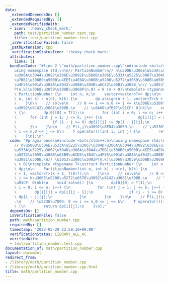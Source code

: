 ```yaml
---
data:
  _extendedDependsOn: []
  _extendedRequiredBy: []
  _extendedVerifiedWith:
  - icon: ':heavy_check_mark:'
    path: test/partition_number.test.cpp
    title: test/partition_number.test.cpp
  _isVerificationFailed: false
  _pathExtension: cpp
  _verificationStatusIcon: ':heavy_check_mark:'
  attributes:
    links: []
  bundledCode: "#line 2 \"math/partition_number.cpp\"\n#include <bits/stdc++.h>\n\
    using namespace std;\n\n// PartionNumber\n// n\u500B\u306E\u533A\u5225\u3067\u304D\
    \u306A\u3044\u3082\u306E\u3092k\u500B\u306E\u533A\u5225\u3067\u304D\u306A\u3044\
    \u7BB1\u306B0\u500B\u4EE5\u4E0A\u306B\u5206\u5272\u3059\u308B\u65B9\u6CD5\u304C\
    \u4F55\u901A\u308A\u3042\u308B\u304B\u6C42\u3081\u308B.\n// \u3053\u308C\u3092\
    P(n,k)\u3068\u3059\u308B\u3068P(n,0) = 0 (n > 0)\ntemplate <typename T>\nstruct\
    \ PartitionNumber {\n    int n, k;\n    vector<vector<T>> dp;\n\n    PartitionNumber(int\
    \ n, int k) : n(n), k(k) {\n        dp.assign(n + 1, vector<T>(k + 1, T(0)));\n\
    \    }\n\n    // solve\n    // 0 <= i <= n,0 <= j <= k\u306E\u5206\u5272\u6570\
    \u3092\u6C42\u3081\u308B.\n    // \u8A08\u7B97\u91CF: O(nk)\n    void solve()\
    \ {\n        dp[0][0] = T(1);\n        for (int i = 0; i <= n; i++) {\n      \
    \      for (int j = 1; j <= k; j++) {\n                dp[i][j] = dp[i][j - 1];\n\
    \                if (i - j >= 0) dp[i][j] += dp[i - j][j];\n            }\n  \
    \      }\n    }\n\n    // P(i,j)\u3092\u8FD4\u3059.\n    // \u5236\u7D04: 0 <=\
    \ i <= n,0 <= j <= k\n    T operator()(int i, int j) {\n        return dp[i][j];\n\
    \    }\n};\n"
  code: "#pragma once\n#include <bits/stdc++.h>\nusing namespace std;\n\n// PartionNumber\n\
    // n\u500B\u306E\u533A\u5225\u3067\u304D\u306A\u3044\u3082\u306E\u3092k\u500B\u306E\
    \u533A\u5225\u3067\u304D\u306A\u3044\u7BB1\u306B0\u500B\u4EE5\u4E0A\u306B\u5206\
    \u5272\u3059\u308B\u65B9\u6CD5\u304C\u4F55\u901A\u308A\u3042\u308B\u304B\u6C42\
    \u3081\u308B.\n// \u3053\u308C\u3092P(n,k)\u3068\u3059\u308B\u3068P(n,0) = 0 (n\
    \ > 0)\ntemplate <typename T>\nstruct PartitionNumber {\n    int n, k;\n    vector<vector<T>>\
    \ dp;\n\n    PartitionNumber(int n, int k) : n(n), k(k) {\n        dp.assign(n\
    \ + 1, vector<T>(k + 1, T(0)));\n    }\n\n    // solve\n    // 0 <= i <= n,0 <=\
    \ j <= k\u306E\u5206\u5272\u6570\u3092\u6C42\u3081\u308B.\n    // \u8A08\u7B97\
    \u91CF: O(nk)\n    void solve() {\n        dp[0][0] = T(1);\n        for (int\
    \ i = 0; i <= n; i++) {\n            for (int j = 1; j <= k; j++) {\n        \
    \        dp[i][j] = dp[i][j - 1];\n                if (i - j >= 0) dp[i][j] +=\
    \ dp[i - j][j];\n            }\n        }\n    }\n\n    // P(i,j)\u3092\u8FD4\u3059\
    .\n    // \u5236\u7D04: 0 <= i <= n,0 <= j <= k\n    T operator()(int i, int j)\
    \ {\n        return dp[i][j];\n    }\n};"
  dependsOn: []
  isVerificationFile: false
  path: math/partition_number.cpp
  requiredBy: []
  timestamp: '2023-05-20 22:59:16+09:00'
  verificationStatus: LIBRARY_ALL_AC
  verifiedWith:
  - test/partition_number.test.cpp
documentation_of: math/partition_number.cpp
layout: document
redirect_from:
- /library/math/partition_number.cpp
- /library/math/partition_number.cpp.html
title: math/partition_number.cpp
---
```

